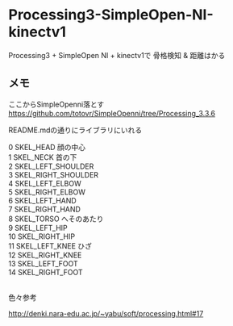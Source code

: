 # Processing3-SimpleOpen-NI-kinectv1
Processing3 + SimpleOpen NI + kinectv1で  骨格検知 &amp; 距離はかる

## メモ

ここからSimpleOpenni落とす
https://github.com/totovr/SimpleOpenni/tree/Processing_3.3.6

README.mdの通りにライブラリにいれる



0 SKEL_HEAD 顔の中心<br>
1 SKEL_NECK 首の下<br>
2 SKEL_LEFT_SHOULDER<br>
3 SKEL_RIGHT_SHOULDER<br>
4 SKEL_LEFT_ELBOW<br>
5 SKEL_RIGHT_ELBOW<br>
6 SKEL_LEFT_HAND<br>
7 SKEL_RIGHT_HAND<br>
8 SKEL_TORSO へそのあたり<br>
9 SKEL_LEFT_HIP<br>
10 SKEL_RIGHT_HIP<br>
11 SKEL_LEFT_KNEE ひざ<br>
12 SKEL_RIGHT_KNEE<br>
13 SKEL_LEFT_FOOT<br>
14 SKEL_RIGHT_FOOT<br>



<br>
色々参考

http://denki.nara-edu.ac.jp/~yabu/soft/processing.html#17
